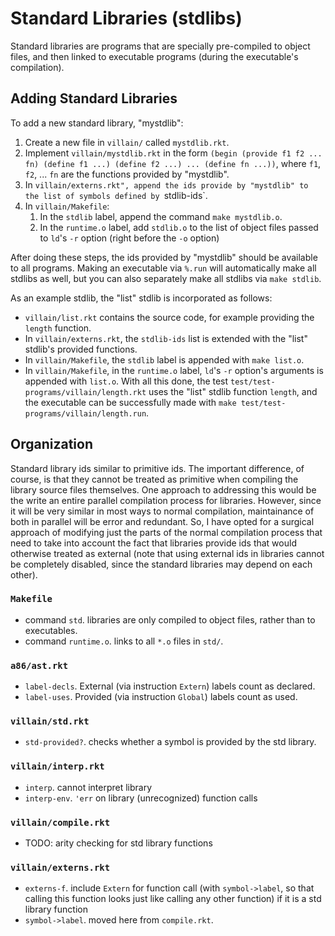 # Standard Libraries (stdlibs)

Standard libraries are programs that are specially pre-compiled to object files, and then linked to executable programs (during the executable's compilation). 

## Adding Standard Libraries

To add a new standard library, "mystdlib":
1. Create a new file in `villain/` called `mystdlib.rkt`.
2. Implement `villain/mystdlib.rkt` in the form `(begin (provide f1 f2 ... fn) (define f1 ...) (define f2 ...) ... (define fn ...))`, where `f1`, `f2`, ... `fn` are the functions provided by "mystdlib".
3. In `villain/externs.rkt", append the ids provide by "mystdlib" to the list of symbols defined by `stdlib-ids`.
4. In `villain/Makefile`:
	1. In the `stdlib` label, append the command `make mystdlib.o`.
	2. In the `runtime.o` label, add `stdlib.o` to the list of object files passed to `ld`'s `-r` option (right before the `-o` option)

After doing these steps, the ids provided by "mystdlib" should be available to all programs. Making an executable via `%.run` will automatically make all stdlibs as well, but you can also separately make all stdlibs via `make stdlib`.

As an example stdlib, the "list" stdlib is incorporated as follows:
- `villain/list.rkt` contains the source code, for example providing the `length` function.
- In `villain/externs.rkt`, the `stdlib-ids` list is extended with the "list" stdlib's provided functions.
- In `villain/Makefile`, the `stdlib` label is appended with `make list.o`.
- In `villain/Makefile`, in the `runtime.o` label, `ld`'s `-r` option's arguments is appended with `list.o`.
With all this done, the test `test/test-programs/villain/length.rkt` uses the "list" stdlib function `length`, and the executable can be successfully made with `make test/test-programs/villain/length.run`.

## Organization

Standard library ids similar to primitive ids. The important difference, of course, is that they cannot be treated as primitive when compiling the library source files themselves. One approach to addressing this would be the write an entire parallel compilation process for libraries. However, since it will be very similar in most ways to normal compilation, maintainance of both in parallel will be error and redundant. So, I have opted for a surgical approach of modifying just the parts of the normal compilation process that need to take into account the fact that libraries provide ids that would otherwise treated as external (note that using external ids in libraries cannot be completely disabled, since the standard libraries may depend on each other).

### `Makefile`

- command `std`. libraries are only compiled to object files, rather than to executables.
- command `runtime.o`. links to all `*.o` files in `std/`.

### `a86/ast.rkt`

- `label-decls`. External (via instruction `Extern`) labels count as declared.
- `label-uses`. Provided (via instruction `Global`) labels count as used.

### `villain/std.rkt`

- `std-provided?`. checks whether a symbol is provided by the std library.

### `villain/interp.rkt`

- `interp`. cannot interpret library
- `interp-env`. `'err` on library (unrecognized) function calls

### `villain/compile.rkt`

- TODO: arity checking for std library functions

### `villain/externs.rkt`

- `externs-f`. include `Extern` for function call (with `symbol->label`, so that calling this function looks just like calling any other function) if it is a std library function
- `symbol->label`. moved here from `compile.rkt`.